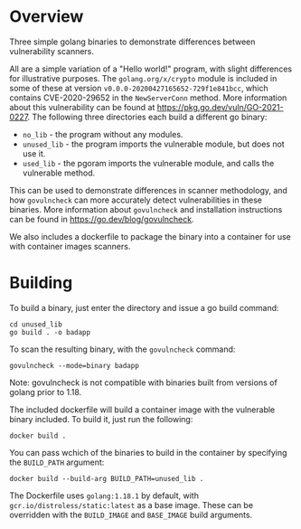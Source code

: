# Overview
Three simple golang binaries to demonstrate differences between vulnerability
scanners. 

All are a simple variation of a "Hello world!" program, with slight differences
for illustrative purposes. The `golang.org/x/crypto` module is included in 
some of these at version `v0.0.0-20200427165652-729f1e841bcc`, which contains 
CVE-2020-29652 in the `NewServerConn` method. More information about this 
vulnerability can be found at https://pkg.go.dev/vuln/GO-2021-0227. The following three
directories each build a different go binary:

- `no_lib` - the program without any modules.
- `unused_lib` - the program imports the vulnerable module, but does not use it.
- `used_lib` - the pgoram imports the vulnerable module, and calls the
  vulnerable method.

This can be used to demonstrate differences in scanner methodology, and how 
`govulncheck` can more accurately detect vulnerabilities in these binaries. More
information about `govulncheck` and installation instructions can be found in
https://go.dev/blog/govulncheck.

We also includes a dockerfile to package the binary into a container for use with container images scanners.

# Building

To build a binary, just enter the directory and issue a go build command:
```
cd unused_lib
go build . -o badapp
```

To scan the resulting binary, with the `govulncheck` command:
```
govulncheck --mode=binary badapp
```

Note: govulncheck is not compatible with binaries built from versions of golang prior to 1.18.

The included dockerfile will build a container image with the vulnerable binary
included. To build it, just run the following:

```
docker build .
```

You can pass wchich of the binaries to build in the container by specifying the `BUILD_PATH` argument:

```
docker build --build-arg BUILD_PATH=unused_lib .
```

The Dockerfile uses `golang:1.18.1` by default, with
`gcr.io/distroless/static:latest` as a base image. These can be overridden with
the `BUILD_IMAGE` and `BASE_IMAGE` build arguments.
